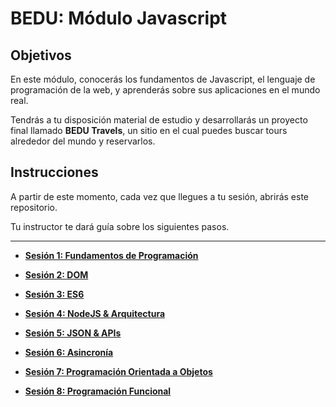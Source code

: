 # BEDU: Módulo Javascript	

 ## Objetivos	

 En este módulo, conocerás los fundamentos de Javascript, el lenguaje de programación de la web, y aprenderás sobre sus aplicaciones en el mundo real.	

 Tendrás a tu disposición material de estudio y desarrollarás un proyecto final llamado **BEDU Travels**, un sitio en el cual puedes buscar tours alrededor del mundo y reservarlos.	

 ## Instrucciones	

 A partir de este momento, cada vez que llegues a tu sesión, abrirás este repositorio.	

 Tu instructor te dará guía sobre los siguientes pasos.	

 ***	

 - **[Sesión 1: Fundamentos de Programación](https://github.com/mikenieva/programacion-js-student/tree/master/sesion1-fundamentos-de-programacion)**	

 - **[Sesión 2: DOM](https://github.com/mikenieva/programacion-js-student/tree/master/sesion2-dom)**	

 - **[Sesión 3: ES6](https://github.com/mikenieva/programacion-js-student/tree/master/sesion3-es6)**	

 - **[Sesión 4: NodeJS & Arquitectura](https://github.com/mikenieva/programacion-js-student/tree/master/sesion4-algoritmia-basica-y-estructura-de-datos)**	

 - **[Sesión 5: JSON & APIs](https://github.com/mikenieva/programacion-js-student/tree/master/sesion5-json-y-apis)**	

 - **[Sesión 6: Asincronía](https://github.com/mikenieva/programacion-js-student/tree/master/sesion6-ajax-y-programacion-asincrona)**	

 - **[Sesión 7: Programación Orientada a Objetos](https://github.com/mikenieva/programacion-js-student/tree/master/sesion7-programacion-orientada-a-objetos)**	

 - **[Sesión 8: Programación Funcional](https://github.com/mikenieva/programacion-js-student/tree/master/sesion8-programacion-funcional)**

